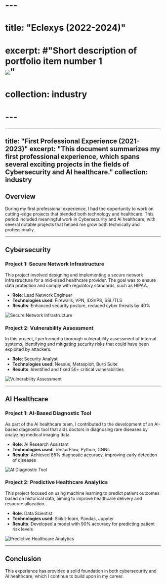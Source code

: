 # ---
# title: "Eclexys (2022-2024)"
# excerpt: #"Short description of portfolio item number 1<br/><img src='/images/500x300.png'>"
# collection: industry
# ---

---
title: "First Professional Experience (2021-2023)"
excerpt: "This document summarizes my first professional experience, which spans several exciting projects in the fields of Cybersecurity and AI healthcare."
collection: industry
---

## Overview

During my first professional experience, I had the opportunity to work on cutting-edge projects that blended both technology and healthcare. This period included meaningful work in Cybersecurity and AI healthcare, with several notable projects that helped me grow both technically and professionally.

---

## Cybersecurity

### Project 1: Secure Network Infrastructure
This project involved designing and implementing a secure network infrastructure for a mid-sized healthcare provider. The goal was to ensure data protection and comply with regulatory standards, such as HIPAA.

- **Role**: Lead Network Engineer
- **Technologies used**: Firewalls, VPN, IDS/IPS, SSL/TLS
- **Results**: Enhanced security posture, reduced cyber threats by 40%

![Secure Network Infrastructure](path/to/your/image1.png)

### Project 2: Vulnerability Assessment
In this project, I performed a thorough vulnerability assessment of internal systems, identifying and mitigating security risks that could have been exploited by attackers.

- **Role**: Security Analyst
- **Technologies used**: Nessus, Metasploit, Burp Suite
- **Results**: Identified and fixed 50+ critical vulnerabilities

![Vulnerability Assessment](path/to/your/image2.png)

---

## AI Healthcare

### Project 1: AI-Based Diagnostic Tool
As part of the AI healthcare team, I contributed to the development of an AI-based diagnostic tool that aids doctors in diagnosing rare diseases by analyzing medical imaging data.

- **Role**: AI Research Assistant
- **Technologies used**: TensorFlow, Python, CNNs
- **Results**: Achieved 85% diagnostic accuracy, improving early detection of diseases

![AI Diagnostic Tool](path/to/your/image3.png)

### Project 2: Predictive Healthcare Analytics
This project focused on using machine learning to predict patient outcomes based on historical data, aiming to improve healthcare delivery and resource allocation.

- **Role**: Data Scientist
- **Technologies used**: Scikit-learn, Pandas, Jupyter
- **Results**: Developed a model with 90% accuracy for predicting patient risk levels

![Predictive Healthcare Analytics](path/to/your/image4.png)

---

## Conclusion
This experience has provided a solid foundation in both cybersecurity and AI healthcare, which I continue to build upon in my career.
